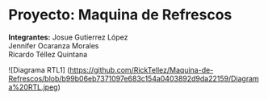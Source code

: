 # Proyecto: Maquina de Refrescos 
  **Integrantes:**
  Josue Gutierrez López  
  Jennifer Ocaranza Morales  
  Ricardo Téllez Quintana  

![Diagrama RTL1] (https://github.com/RickTellez/Maquina-de-Refrescos/blob/b99b06eb7371097e683c154a0403892d9da22159/Diagrama%20RTL.jpeg)
